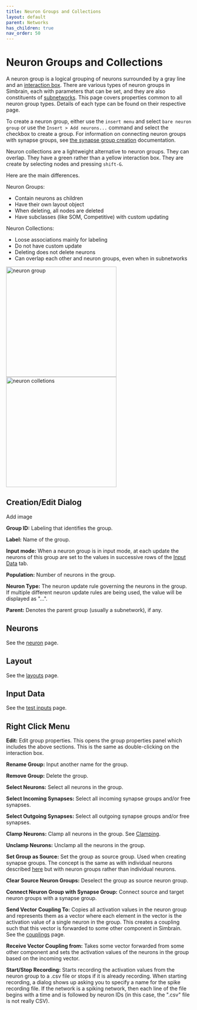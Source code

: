```yaml
---
title: Neuron Groups and Collections
layout: default
parent: Networks
has_children: true
nav_order: 50
---
```


# Neuron Groups and Collections

A neuron group is a logical grouping of neurons surrounded by a gray line and an [interaction box](../groups.html#interactionBox). There are various types of neuron groups in Simbrain, each with parameters that can be set, and they are also constituents of [subnetworks](../subnetwork.html). This page covers properties common to all neuron group types. Details of each type can be found on their respective page.

To create a neuron group, either use the `insert menu` and select `bare neuron group` or use the `Insert > Add neurons...` command and select the checkbox to create a group. For information on connecting neuron groups with synapse groups, see [the synapse group creation](SynapseGroup.html#synapseGroupCreation) documentation.


Neuron collections are a lightweight alternative to neuron groups. They can overlap. They have a green rather than a yellow interaction box. They are create by selecting nodes and pressing `shift-G`.

Here are the main differences.

Neuron Groups:
- Contain neurons as children
- Have their own layout object
- When deleting, all nodes are deleted
- Have subclasses (like SOM, Competitive) with custom updating

Neuron Collections:
- Loose associations mainly for labeling
- Do not have custom update
- Deleting does not delete neurons
- Can overlap each other and neuron groups, even when in subnetworks



<img src="/assets/images/neuronGroup.png" alt="neuron group" style="width:300px;"/>

<img src="/assets/images/neuronCollections.png" alt="neuron colletions" style="width:300px;"/>

## Creation/Edit Dialog

<!-- TODO --> Add image

**Group ID:** Labeling that identifies the group.

**Label:** Name of the group.

**Input mode:** When a neuron group is in input mode, at each update the neurons of this group are set to the values in successive rows of the [Input Data](#inputData) tab.

**Population:** Number of neurons in the group.

**Neuron Type:** The neuron update rule governing the neurons in the group. If multiple different neuron update rules are being used, the value will be displayed as "...".

**Parent:** Denotes the parent group (usually a subnetwork), if any.

## Neurons

See the [neuron](../neuron.html) page.

## Layout

See the [layouts](../layouts.html) page.

## Input Data

See the [test inputs](../training/testInputs.html) page.

## Right Click Menu

**Edit:** Edit group properties. This opens the group properties panel which includes the above sections. This is the same as double-clicking on the interaction box.

**Rename Group:** Input another name for the group.

**Remove Group:** Delete the group.

**Select Neurons:** Select all neurons in the group.

**Select Incoming Synapses:** Select all incoming synapse groups and/or free synapses.

**Select Outgoing Synapses:** Select all outgoing synapse groups and/or free synapses.

**Clamp Neurons:** Clamp all neurons in the group. See [Clamping](../neuron.html#clamping).

**Unclamp Neurons:** Unclamp all the neurons in the group.

**Set Group as Source:** Set the group as source group. Used when creating synapse groups. The concept is the same as with individual neurons described [here](../connections.html#sourceTarget) but with neuron groups rather than individual neurons.

**Clear Source Neuron Groups:** Deselect the group as source neuron group.

**Connect Neuron Group with Synapse Group:** Connect source and target neuron groups with a synapse group.

**Send Vector Coupling To:** Copies all activation values in the neuron group and represents them as a vector where each element in the vector is the activation value of a single neuron in the group. This creates a coupling such that this vector is forwarded to some other component in Simbrain. See the [couplings](../../workspace/Couplings.html) page.

**Receive Vector Coupling from:** Takes some vector forwarded from some other component and sets the activation values of the neurons in the group based on the incoming vector.

**Start/Stop Recording:** Starts recording the activation values from the neuron group to a .csv file or stops if it is already recording. When starting recording, a dialog shows up asking you to specify a name for the spike recording file. If the network is a spiking network, then each line of the file begins with a time and is followed by neuron IDs (in this case, the ".csv" file is not really CSV).




